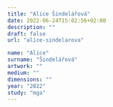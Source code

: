 ```yaml
---
title: "Alice Šindelářová"
date: 2022-06-24T15:02:56+02:00
description: ""
draft: false
url: "alice-sindelarova"

name: "Alice"
surname: "Šindelářová"
artwork: ""
medium: ""
dimensions: ""
year: "2022"
study: "mga"
---
```

